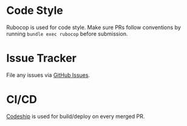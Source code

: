 # Code Style
Rubocop is used for code style. Make sure PRs follow conventions by 
running `bundle exec rubocop` before submission. 

# Issue Tracker
File any issues via [GitHub Issues](https://github.com/colbywhite/sked/issues).

# CI/CD
[Codeship](https://codeship.com/projects/99538) is used for build/deploy on 
every merged PR.

